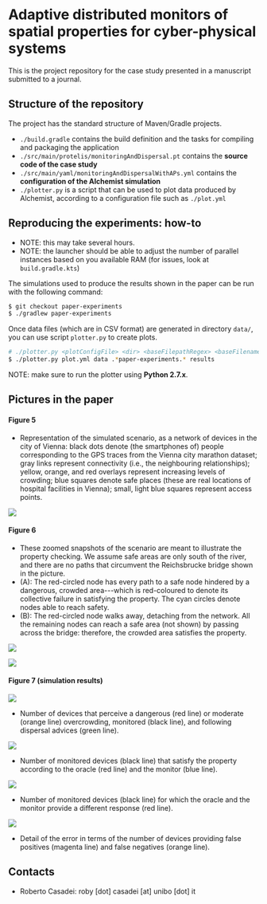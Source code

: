 # Adaptive distributed monitors of spatial properties for cyber-physical systems

This is the project repository for the case study
 presented in a manuscript submitted to a journal.

## Structure of the repository

The project has the standard structure of Maven/Gradle projects.

* `./build.gradle` contains the build definition and the tasks for compiling and packaging the application
* `./src/main/protelis/monitoringAndDispersal.pt` contains the **source code of the case study**
* `./src/main/yaml/monitoringAndDispersalWithAPs.yml` contains the **configuration of the Alchemist simulation**
* `./plotter.py` is a script that can be used to plot data produced by Alchemist, according to a configuration file such as `./plot.yml`

## Reproducing the experiments: how-to

- NOTE: this may take several hours.
- NOTE: the launcher should be able to adjust the number of parallel instances based on you available RAM (for issues, look at `build.gradle.kts`)

The simulations used to produce the results shown in the paper can be run with the following command:

```bash
$ git checkout paper-experiments
$ ./gradlew paper-experiments
```

Once data files (which are in CSV format) are generated in directory `data/`, you can use script `plotter.py` to create plots.

```bash
# ./plotter.py <plotConfigFile> <dir> <baseFilepathRegex> <baseFilename>
$ ./plotter.py plot.yml data .*paper-experiments.* results
```

NOTE: make sure to run the plotter using **Python 2.7.x**.

## Pictures in the paper

#### Figure 5

- Representation of the simulated scenario, as a network of devices in the city of Vienna:
 black dots denote (the smartphones of) people corresponding to the GPS traces from the Vienna city marathon dataset;
 gray links represent connectivity (i.e., the neighbouring relationships);
 yellow, orange, and red overlays represent increasing levels of crowding;
 blue squares denote safe places (these are real locations of hospital facilities in Vienna);
 small, light blue squares represent access points.

![](imgs/scenario-vienna-wide-ap-danger.png)

#### Figure 6

- These zoomed snapshots of the scenario are meant to illustrate the property checking. We assume safe areas are only south of the river,
and there are no paths that circumvent the Reichsbrucke bridge shown in the picture.
- (A): The red-circled node has every path to a safe node hindered by a dangerous, crowded area---which is red-coloured to denote its collective failure in satisfying the property. The cyan circles denote nodes able to reach safety.
- (B): The red-circled node walks away, detaching from the network. All the remaining nodes can reach a safe area (not shown) by passing across the bridge: therefore, the crowded area satisfies the property.

![](imgs/scenario-vienna-detail-monitor-false.png)

![](imgs/scenario-vienna-detail-monitor-true.png)

#### Figure 7 (simulation results)

![](imgs/simulation-result_052311.png)

- Number of devices that perceive a dangerous (red line) or
moderate (orange line) overcrowding, monitored (black line),
and following dispersal advices (green line).

![](imgs/simulation-result_0567.png)

- Number of monitored devices (black line) that satisfy the property according to the oracle (red line) and the monitor (blue line).

![](imgs/simulation-result_058.png)

- Number of monitored devices (black line) for which the oracle and the monitor provide a different response (red line).

![](imgs/simulation-result_0910.png)

- Detail of the error in terms of the number of devices
 providing false positives (magenta line) and false negatives (orange line).

## Contacts

* Roberto Casadei: roby [dot] casadei [at] unibo [dot] it

